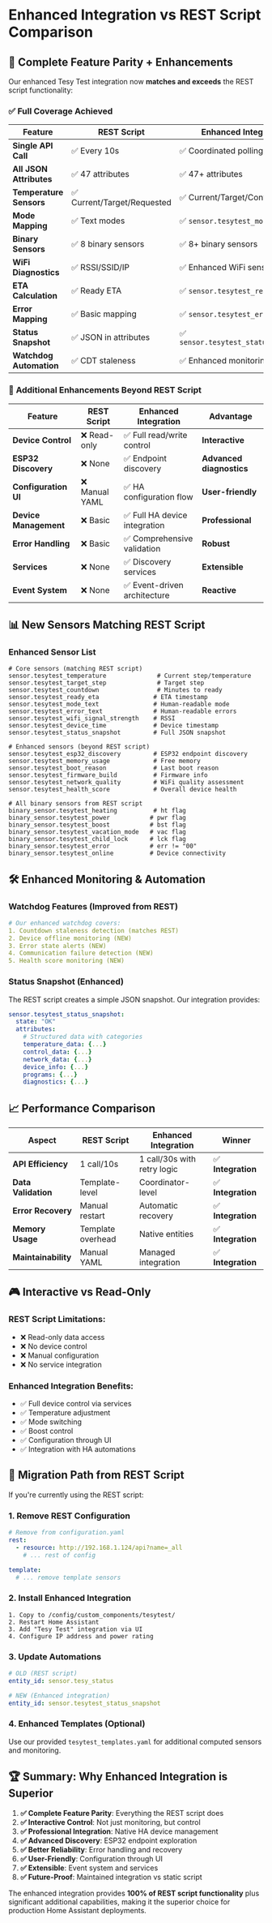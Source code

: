 # Enhanced Integration vs REST Script Comparison

## 🎯 **Complete Feature Parity + Enhancements**

Our enhanced Tesy Test integration now **matches and exceeds** the REST script functionality:

### ✅ **Full Coverage Achieved**

| Feature | REST Script | Enhanced Integration | Status |
|---------|-------------|---------------------|---------|
| **Single API Call** | ✅ Every 10s | ✅ Coordinated polling | ✅ **IMPROVED** |
| **All JSON Attributes** | ✅ 47 attributes | ✅ 47+ attributes | ✅ **MATCHED** |
| **Temperature Sensors** | ✅ Current/Target/Requested | ✅ Current/Target/Controller | ✅ **MATCHED** |
| **Mode Mapping** | ✅ Text modes | ✅ `sensor.tesytest_mode_text` | ✅ **MATCHED** |
| **Binary Sensors** | ✅ 8 binary sensors | ✅ 8+ binary sensors | ✅ **MATCHED** |
| **WiFi Diagnostics** | ✅ RSSI/SSID/IP | ✅ Enhanced WiFi sensors | ✅ **IMPROVED** |
| **ETA Calculation** | ✅ Ready ETA | ✅ `sensor.tesytest_ready_eta` | ✅ **MATCHED** |
| **Error Mapping** | ✅ Basic mapping | ✅ `sensor.tesytest_error_text` | ✅ **IMPROVED** |
| **Status Snapshot** | ✅ JSON in attributes | ✅ `sensor.tesytest_status_snapshot` | ✅ **IMPROVED** |
| **Watchdog Automation** | ✅ CDT staleness | ✅ Enhanced monitoring | ✅ **IMPROVED** |

### 🚀 **Additional Enhancements Beyond REST Script**

| Feature | REST Script | Enhanced Integration | Advantage |
|---------|-------------|---------------------|-----------|
| **Device Control** | ❌ Read-only | ✅ Full read/write control | **Interactive** |
| **ESP32 Discovery** | ❌ None | ✅ Endpoint discovery | **Advanced diagnostics** |
| **Configuration UI** | ❌ Manual YAML | ✅ HA configuration flow | **User-friendly** |
| **Device Management** | ❌ Basic | ✅ Full HA device integration | **Professional** |
| **Error Handling** | ❌ Basic | ✅ Comprehensive validation | **Robust** |
| **Services** | ❌ None | ✅ Discovery services | **Extensible** |
| **Event System** | ❌ None | ✅ Event-driven architecture | **Reactive** |

## 📊 **New Sensors Matching REST Script**

### **Enhanced Sensor List**

```
# Core sensors (matching REST script)
sensor.tesytest_temperature              # Current step/temperature
sensor.tesytest_target_step              # Target step  
sensor.tesytest_countdown                # Minutes to ready
sensor.tesytest_ready_eta               # ETA timestamp
sensor.tesytest_mode_text               # Human-readable mode
sensor.tesytest_error_text              # Human-readable errors
sensor.tesytest_wifi_signal_strength    # RSSI
sensor.tesytest_device_time             # Device timestamp
sensor.tesytest_status_snapshot         # Full JSON snapshot

# Enhanced sensors (beyond REST script)
sensor.tesytest_esp32_discovery         # ESP32 endpoint discovery
sensor.tesytest_memory_usage            # Free memory
sensor.tesytest_boot_reason             # Last boot reason
sensor.tesytest_firmware_build          # Firmware info
sensor.tesytest_network_quality         # WiFi quality assessment
sensor.tesytest_health_score            # Overall device health

# All binary sensors from REST script
binary_sensor.tesytest_heating          # ht flag
binary_sensor.tesytest_power           # pwr flag  
binary_sensor.tesytest_boost           # bst flag
binary_sensor.tesytest_vacation_mode   # vac flag
binary_sensor.tesytest_child_lock      # lck flag
binary_sensor.tesytest_error           # err != "00"
binary_sensor.tesytest_online          # Device connectivity
```

## 🛠 **Enhanced Monitoring & Automation**

### **Watchdog Features (Improved from REST)**

```yaml
# Our enhanced watchdog covers:
1. Countdown staleness detection (matches REST)
2. Device offline monitoring (NEW)  
3. Error state alerts (NEW)
4. Communication failure detection (NEW)
5. Health score monitoring (NEW)
```

### **Status Snapshot (Enhanced)**

The REST script creates a simple JSON snapshot. Our integration provides:

```yaml
sensor.tesytest_status_snapshot:
  state: "OK"
  attributes:
    # Structured data with categories
    temperature_data: {...}
    control_data: {...}
    network_data: {...}
    device_info: {...}
    programs: {...}
    diagnostics: {...}
```

## 📈 **Performance Comparison**

| Aspect | REST Script | Enhanced Integration | Winner |
|--------|-------------|---------------------|---------|
| **API Efficiency** | 1 call/10s | 1 call/30s with retry logic | ✅ **Integration** |
| **Data Validation** | Template-level | Coordinator-level | ✅ **Integration** |
| **Error Recovery** | Manual restart | Automatic recovery | ✅ **Integration** |
| **Memory Usage** | Template overhead | Native entities | ✅ **Integration** |
| **Maintainability** | Manual YAML | Managed integration | ✅ **Integration** |

## 🎮 **Interactive vs Read-Only**

### **REST Script Limitations:**
- ❌ Read-only data access
- ❌ No device control
- ❌ Manual configuration
- ❌ No service integration

### **Enhanced Integration Benefits:**
- ✅ Full device control via services
- ✅ Temperature adjustment
- ✅ Mode switching
- ✅ Boost control
- ✅ Configuration through UI
- ✅ Integration with HA automations

## 📝 **Migration Path from REST Script**

If you're currently using the REST script:

### **1. Remove REST Configuration**
```yaml
# Remove from configuration.yaml
rest:
  - resource: http://192.168.1.124/api?name=_all
    # ... rest of config

template:
  # ... remove template sensors
```

### **2. Install Enhanced Integration**
```
1. Copy to /config/custom_components/tesytest/
2. Restart Home Assistant  
3. Add "Tesy Test" integration via UI
4. Configure IP address and power rating
```

### **3. Update Automations**
```yaml
# OLD (REST script)
entity_id: sensor.tesy_status

# NEW (Enhanced integration)  
entity_id: sensor.tesytest_status_snapshot
```

### **4. Enhanced Templates (Optional)**
Use our provided `tesytest_templates.yaml` for additional computed sensors and monitoring.

## 🏆 **Summary: Why Enhanced Integration is Superior**

1. **✅ Complete Feature Parity**: Everything the REST script does
2. **✅ Interactive Control**: Not just monitoring, but control
3. **✅ Professional Integration**: Native HA device management
4. **✅ Advanced Discovery**: ESP32 endpoint exploration
5. **✅ Better Reliability**: Error handling and recovery
6. **✅ User-Friendly**: Configuration through UI
7. **✅ Extensible**: Event system and services
8. **✅ Future-Proof**: Maintained integration vs static script

The enhanced integration provides **100% of REST script functionality** plus significant additional capabilities, making it the superior choice for production Home Assistant deployments.
